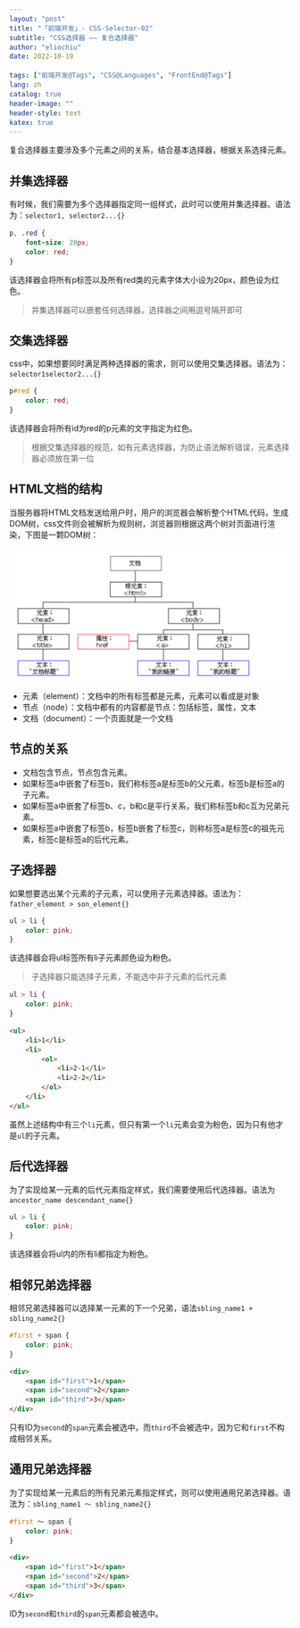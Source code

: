 ```yaml
---
layout: "post"
title: "「前端开发」- CSS-Selector-02"
subtitle: "CSS选择器 —— 复合选择器"
author: "eliochiu"
date: 2022-10-19

tags: ["前端开发@Tags", "CSS@Languages", "FrontEnd@Tags"]
lang: zh
catalog: true
header-image: ""
header-style: text
katex: true
---
```





复合选择器主要涉及多个元素之间的关系，结合基本选择器，根据关系选择元素。

## 并集选择器
有时候，我们需要为多个选择器指定同一组样式，此时可以使用并集选择器。语法为：`selector1, selector2...{}`

```css 
p, .red {
    font-size: 20px;
    color: red;
}
```

该选择器会将所有p标签以及所有red类的元素字体大小设为20px，颜色设为红色。

> 并集选择器可以嵌套任何选择器，选择器之间用逗号隔开即可

## 交集选择器
css中，如果想要同时满足两种选择器的需求，则可以使用交集选择器。语法为：`selector1selector2...{}`

```css
p#red {
    color: red;
}
```

该选择器会将所有id为red的p元素的文字指定为红色。

> 根据交集选择器的规范，如有元素选择器，为防止语法解析错误，元素选择器必须放在第一位

## HTML文档的结构

当服务器将HTML文档发送给用户时，用户的浏览器会解析整个HTML代码，生成DOM树，css文件则会被解析为规则树，浏览器则根据这两个树对页面进行渲染，下图是一颗DOM树：

![](/img/in-post/post-frontend-css/dom-tree.png#pic_center)

- 元素（element）：文档中的所有标签都是元素，元素可以看成是对象
- 节点（node）：文档中都有的内容都是节点：包括标签，属性，文本
- 文档（document）：一个页面就是一个文档

## 节点的关系

- 文档包含节点，节点包含元素。
- 如果标签a中嵌套了标签b，我们称标签a是标签b的父元素，标签b是标签a的子元素。
- 如果标签a中嵌套了标签b、c，b和c是平行关系，我们称标签b和c互为兄弟元素。
- 如果标签a中嵌套了标签b，标签b嵌套了标签c，则称标签a是标签c的祖先元素，标签c是标签a的后代元素。


## 子选择器
如果想要选出某个元素的子元素，可以使用子元素选择器。语法为：`father_element > son_element{}`

```css
ul > li {
    color: pink;
}
```

该选择器会将ul标签所有li子元素颜色设为粉色。

> 子选择器只能选择子元素，不能选中非子元素的后代元素

```css
ul > li {
    color: pink;
}
```
```html
<ul>
    <li>1</li>
    <li>
        <ol>
            <li>2-1</li>
            <li>2-2</li>
        </ol>
    </li>
</ul>
```
虽然上述结构中有三个`li`元素，但只有第一个`li`元素会变为粉色，因为只有他才是`ul`的子元素。


## 后代选择器
为了实现给某一元素的后代元素指定样式，我们需要使用后代选择器。语法为`ancestor_name descendant_name{}`

```css
ul > li {
    color: pink;
}
```
该选择器会将ul内的所有li都指定为粉色。


## 相邻兄弟选择器
相邻兄弟选择器可以选择某一元素的下一个兄弟，语法`sbling_name1 + sbling_name2{}`

```css
#first + span {
    color: pink;
}
```
```html
<div>
    <span id="first">1</span>
    <span id="second">2</span>
    <span id="third">3</span>
</div>
```
只有ID为`second`的`span`元素会被选中，而`third`不会被选中，因为它和`first`不构成相邻关系。


## 通用兄弟选择器

为了实现给某一元素后的所有兄弟元素指定样式，则可以使用通用兄弟选择器。语法为：`sbling_name1 ～ sbling_name2{}`
```css
#first ～ span {
    color: pink;
}
```
```html
<div>
    <span id="first">1</span>
    <span id="second">2</span>
    <span id="third">3</span>
</div>
```
ID为`second`和`third`的`span`元素都会被选中。




